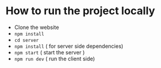 # How to run the project locally

* Clone the website
* `npm install`
* `cd server`
* `npm install`  ( for server side dependencies)
* `npm start` ( start the server )
* `npm run dev` ( run the client side) 
